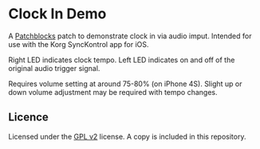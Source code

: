 Clock In Demo
============

A [Patchblocks](http://patchblocks.com) patch to demonstrate clock in via audio imput. Intended for use with the Korg SyncKontrol app for iOS.

Right LED indicates clock tempo. Left LED indicates on and off of the original audio trigger signal.

Requires volume setting at around 75-80% (on iPhone 4S). Slight up or down volume adjustment may be required with tempo changes.

Licence
-------
Licensed under the [GPL v2](http://choosealicense.com/licenses/gpl-v2/) license. A copy is included in this repository.